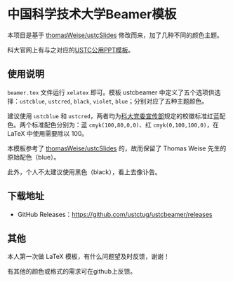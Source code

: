 # 中国科学技术大学Beamer模板

本项目是基于 [thomasWeise/ustcSlides](https://github.com/thomasWeise/ustcSlides) 修改而来，加了几种不同的颜色主题。

科大官网上有与之对应的[USTC公用PPT模板](http://lswhw.ustc.edu.cn/public/inc/editer/attached/file/20181106/20181106152958_72346.zip)。

## 使用说明

`beamer.tex` 文件运行 `xelatex` 即可。模板 ustcbeamer 中定义了五个选项供选择：`ustcblue`, `ustcred`, `black`, `violet`, `blue`；分别对应了五种主题颜色。

建议使用 `ustcblue` 和 `ustcred`，两者均为[科大党委宣传部](http://lswhw.ustc.edu.cn/index.php/index/info/3370)规定的校徽标准红蓝配色。两个标准配色分别为：蓝 `cmyk(100,80,0,0)`、红 `cmyk(0,100,100,0)`，在 LaTeX 中使用需要除以 100。

本模板参考了 [thomasWeise/ustcSlides](https://github.com/thomasWeise/ustcSlides) 的，故而保留了 Thomas Weise 先生的原始配色（blue）。

此外，个人不太建议使用黑色（black），看上去像讣告。


## 下载地址

- GitHub Releases：https://github.com/ustctug/ustcbeamer/releases


## 其他

本人第一次做 LaTeX 模板，有什么问题望及时反馈，谢谢！

有其他的颜色或格式的需求可在github上反馈。
